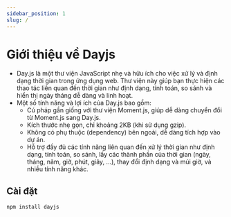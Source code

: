 ```yaml
---
sidebar_position: 1
slug: /
---
```


# Giới thiệu về Dayjs

- Day.js là một thư viện JavaScript nhẹ và hữu ích cho việc xử lý và định dạng thời gian trong ứng dụng web. Thư viện này giúp bạn thực hiện các thao tác liên quan đến thời gian như định dạng, tính toán, so sánh và hiển thị ngày tháng dễ dàng và linh hoạt.
- Một số tính năng và lợi ích của Day.js bao gồm:
  - Cú pháp gần giống với thư viện Moment.js, giúp dễ dàng chuyển đổi từ Moment.js sang Day.js.
  - Kích thước nhẹ gọn, chỉ khoảng 2KB (khi sử dụng gzip).
  - Không có phụ thuộc (dependency) bên ngoài, dễ dàng tích hợp vào dự án.
  - Hỗ trợ đầy đủ các tính năng liên quan đến xử lý thời gian như định dạng, tính toán, so sánh, lấy các thành phần của thời gian (ngày, tháng, năm, giờ, phút, giây, ...), thay đổi định dạng và múi giờ, và nhiều tính năng khác.

## Cài đặt

```bash
npm install dayjs
```
